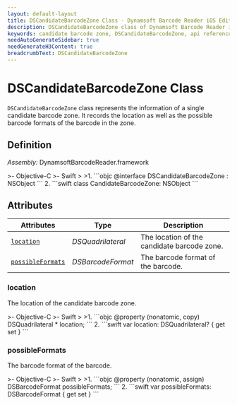 ```yaml
---
layout: default-layout
title: DSCandidateBarcodeZone Class - Dynamsoft Barcode Reader iOS Edition
description: DSCandidateBarcodeZone class of Dynamsoft Barcode Reader iOS edition represents the information of a single candidate barcode zone.
keywords: candidate barcode zone, DSCandidateBarcodeZone, api reference
needAutoGenerateSidebar: true
needGenerateH3Content: true
breadcrumbText: DSCandidateBarcodeZone
---
```


# DSCandidateBarcodeZone Class

`DSCandidateBarcodeZone` class represents the information of a single candidate barcode zone. It records the location as well as the possible barcode formats of the barcode in the zone.

## Definition

*Assembly:* DynamsoftBarcodeReader.framework

<div class="sample-code-prefix"></div>
>- Objective-C
>- Swift
>
>1. 
```objc
@interface DSCandidateBarcodeZone : NSObject
```
2. 
```swift
class CandidateBarcodeZone: NSObject
```

## Attributes

| Attributes | Type | Description |
| ---------- | ---- | ----------- |
| [`location`](#location) | *DSQuadrilateral* | The location of the candidate barcode zone. |
| [`possibleFormats`](#possibleformats) | *DSBarcodeFormat* | The barcode format of the barcode. |

### location

The location of the candidate barcode zone.

<div class="sample-code-prefix"></div>
>- Objective-C
>- Swift
>
>1. 
```objc
@property (nonatomic, copy) DSQuadrilateral * location;
```
2. 
```swift
var location: DSQuadrilateral? { get set }
```

### possibleFormats

The barcode format of the barcode.

<div class="sample-code-prefix"></div>
>- Objective-C
>- Swift
>
>1. 
```objc
@property (nonatomic, assign) DSBarcodeFormat possibleFormats;
```
2. 
```swift
var possibleFormats: DSBarcodeFormat { get set }
```
